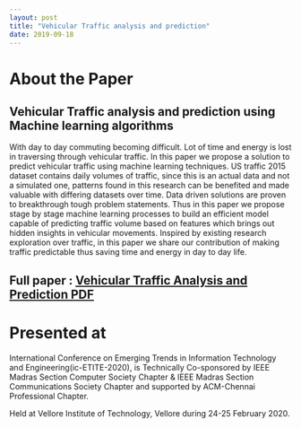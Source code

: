 ```yaml
---
layout: post
title: "Vehicular Traffic analysis and prediction"
date: 2019-09-18
---
```


# About the Paper

## Vehicular Traffic analysis and prediction using Machine learning algorithms

With day to day commuting becoming difficult. Lot of time and energy is lost in traversing through vehicular traffic. In this paper we propose a solution to predict vehicular traffic using machine learning techniques. US traffic 2015 dataset contains daily volumes of traffic, since this is an actual data and not a simulated one, patterns found in this research can be benefited and made valuable with differing datasets over time. Data driven solutions are proven to breakthrough tough problem statements. Thus in this paper we propose stage by stage machine learning processes to build an efficient model capable of predicting traffic volume based on features which brings out hidden insights in vehicular movements. Inspired by existing research exploration over traffic, in this paper we share our contribution of making traffic predictable thus saving time and energy in day to day life. 

## Full paper : [Vehicular Traffic Analysis and Prediction PDF](../researchpapers/vehicular_traffic.pdf)

# Presented at

International Conference on Emerging Trends in Information Technology and Engineering(ic-ETITE-2020), is Technically Co-sponsored by IEEE Madras Section Computer Society Chapter & IEEE Madras Section Communications Society Chapter and supported by ACM-Chennai Professional Chapter.

Held at Vellore Institute of Technology, Vellore during 24-25 February 2020.
